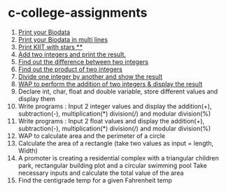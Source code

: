 # c-college-assignments

1. [Print your Biodata](1.c)
2. [Print your Biodata in multi lines](2.c)
3. [Print KIIT with stars \*\*](3.c)
4. [Add two integers and print the result.](4.c)
5. [Find out the difference between two integers](5.c)
6. [Find out the product of two integers](6.c)
7. [Divide one integer by another and show the result](7.c)
8. [WAP to perform the addition of two integers & display the result]()
9. Declare int, char, float and double variable, store different values and display them
10. Write programs : Input 2 integer values and display the addition(+), subtraction(-), multiplication(\*) division(/) and modular division(%)
11. Write programs : Input 2 float values and display the addition(+), subtraction(-), multiplication(\*) division(/) and modular division(%)
12. WAP to calculate area and the perimeter of a circle
13. Calculate the area of a rectangle (take two values as input = length, Width)
14. A promoter is creating a residential complex with a triangular children park, rectangular building plot and a circular swimming pool Take necessary inputs and calculate the total value of the area
15. Find the centigrade temp for a given Fahrenheit temp
